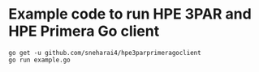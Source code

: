 # Example code to run HPE 3PAR and HPE Primera Go client

```
go get -u github.com/sneharai4/hpe3parprimeragoclient
go run example.go
```
